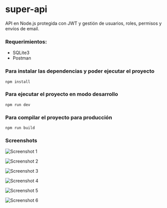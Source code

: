 # super-api
API en Node.js protegida con JWT y gestión de usuarios, roles, permisos y envíos de email.

### Requerimientos:
* SQLite3
* Postman

### Para instalar las dependencias y poder ejecutar el proyecto

```
npm install
```

### Para ejecutar el proyecto en modo desarrollo

```
npm run dev
```

### Para compilar el proyecto para producción 

```
npm run build
```

### Screenshots

![Screenshot 1](https://raw.githubusercontent.com/edgarjaviertec/super-api/master/screenshots/1.png)

![Screenshot 2](https://raw.githubusercontent.com/edgarjaviertec/super-api/master/screenshots/2.png)

![Screenshot 3](https://raw.githubusercontent.com/edgarjaviertec/super-api/master/screenshots/3.png)

![Screenshot 4](https://raw.githubusercontent.com/edgarjaviertec/super-api/master/screenshots/4.png)

![Screenshot 5](https://raw.githubusercontent.com/edgarjaviertec/super-api/master/screenshots/5.png)

![Screenshot 6](https://raw.githubusercontent.com/edgarjaviertec/super-api/master/screenshots/6.png)
